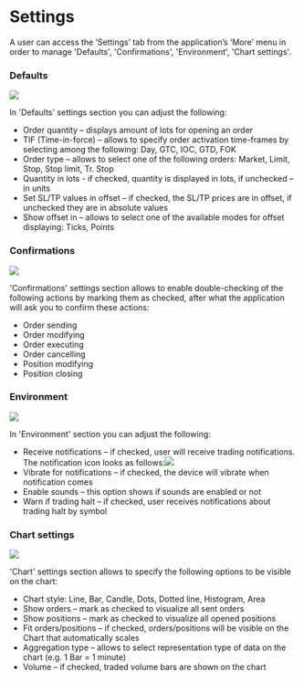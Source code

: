 # Settings

A user can access the ‘Settings’ tab from the application’s ‘More’ menu in order to manage 'Defaults', 'Confirmations', 'Environment', 'Chart settings'.

### Defaults

![](../../../.gitbook/assets/defaults.png)

In 'Defaults' settings section you can adjust the following:

* Order quantity – displays amount of lots for opening an order
* TIF \(Time-in-force\) – allows to specify order activation time-frames by selecting among the following: Day, GTC, IOC, GTD, FOK
* Order type – allows to select one of the following orders: Market, Limit, Stop, Stop limit, Tr. Stop
* Quantity in lots - if checked, quantity is displayed in lots, if unchecked – in units
* Set SL/TP values in offset – if checked, the SL/TP prices are in offset, if unchecked they are in absolute values
* Show offset in – allows to select one of the available modes for offset displaying: Ticks, Points

### **Confirmations**

![](../../../.gitbook/assets/confirm.png)

'Confirmations' settings section allows to enable double-checking of the following actions by marking them as checked, after what the application will ask you to confirm these actions:

* Order sending
* Order modifying
* Order executing
* Order cancelling
* Position modifying
* Position closing

### **Environment**

![](../../../.gitbook/assets/environment.png)

In 'Environment' section you can adjust the following:

* Receive notifications – if checked, user will receive trading notifications. The notification icon looks as follows:![](../../../.gitbook/assets/new-icon.png)
* Vibrate for notifications – if checked, the device will vibrate when notification comes
* Enable sounds – this option shows if sounds are enabled or not
* Warn if trading halt – if checked, user receives notifications about trading halt by symbol

### **Chart settings**

![](../../../.gitbook/assets/settings-without-language.png)

'Chart' settings section allows to specify the following options to be visible on the chart:

* Chart style: Line, Bar, Candle, Dots, Dotted line, Histogram, Area
* Show orders – mark as checked to visualize all sent orders
* Show positions – mark as checked to visualize all opened positions
* Fit orders/positions – if checked, orders/positions will be visible on the Chart that automatically scales
* Aggregation type – allows to select representation type of data on the chart \(e.g. 1 Bar = 1 minute\)
* Volume – if checked, traded volume bars are shown on the chart
